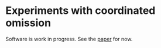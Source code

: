 Experiments with coordinated omission
==

Software is work in progress. See the [paper](paper.md) for now.

